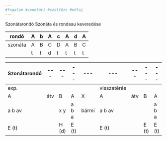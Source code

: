 ```yaml
---
#fogalom #zenetöri #szolfézs #műfaj
---
```


Szonátarondó
Szonáta és rondeau keveredése

|rondó|A|b|A|c|A|d|A|
|-|-|-|-|-|-|-|-|
|szonáta|A|B|C|D|A|B|C|
||t|t|d|t|t|t|t|

|Szonátarondó|---|---|---|---|---|---|---|---|
|-|-|-|-|-|-|-|-|-|
|exp.|||||visszatérés||
|A|átv|B|A|X|A|átv|B|A|
|a b av||x y|a b a|bármi|a b av|||a b a|
|E (t)||H (d)|E (t)||E (t)||E (t)|E (t)|E (t)|

